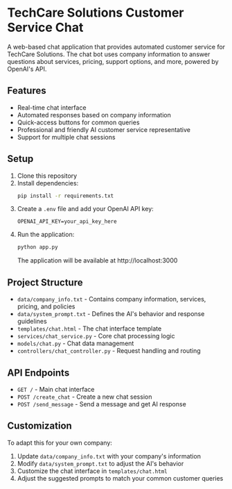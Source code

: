 # TechCare Solutions Customer Service Chat

A web-based chat application that provides automated customer service for TechCare Solutions. The chat bot uses company information to answer questions about services, pricing, support options, and more, powered by OpenAI's API.

## Features

- Real-time chat interface
- Automated responses based on company information
- Quick-access buttons for common queries
- Professional and friendly AI customer service representative
- Support for multiple chat sessions

## Setup

1. Clone this repository
2. Install dependencies:
   ```bash
   pip install -r requirements.txt
   ```
3. Create a `.env` file and add your OpenAI API key:
   ```
   OPENAI_API_KEY=your_api_key_here
   ```
4. Run the application:
   ```bash
   python app.py
   ```
   The application will be available at http://localhost:3000

## Project Structure

- `data/company_info.txt` - Contains company information, services, pricing, and policies
- `data/system_prompt.txt` - Defines the AI's behavior and response guidelines
- `templates/chat.html` - The chat interface template
- `services/chat_service.py` - Core chat processing logic
- `models/chat.py` - Chat data management
- `controllers/chat_controller.py` - Request handling and routing

## API Endpoints

- `GET /` - Main chat interface
- `POST /create_chat` - Create a new chat session
- `POST /send_message` - Send a message and get AI response

## Customization

To adapt this for your own company:
1. Update `data/company_info.txt` with your company's information
2. Modify `data/system_prompt.txt` to adjust the AI's behavior
3. Customize the chat interface in `templates/chat.html`
4. Adjust the suggested prompts to match your common customer queries